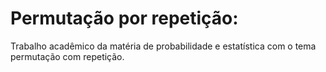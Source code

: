 # Permutação por repetição:
Trabalho acadêmico da matéria de probabilidade e estatística com o tema permutação com repetição.
